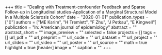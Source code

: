 +++
title = "Dealing with Treatment-confounder Feedback and Sparse Follow-up in Longitudinal studies-Application of a Marginal Structural Model in a Multiple Sclerosis Cohort"
date = "2020-01-01"
publication_types = ["0"]
authors = ["ME Karim", "H Tremlett", "F Zhu", "J Petkau", "E Kingwell"]
publication = "In: American journal of epidemiology"
abstract = ""
abstract_short = ""
image_preview = ""
selected = false
projects = []
tags = []
url_pdf = ""
url_preprint = ""
url_code = ""
url_dataset = ""
url_project = ""
url_slides = ""
url_video = ""
url_poster = ""
url_source = ""
math = true
highlight = true
[header]
image = ""
caption = ""
+++
